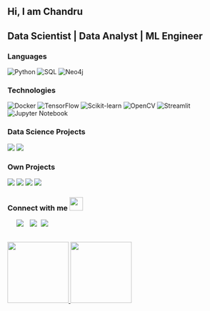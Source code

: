 ## Hi, I am Chandru
Data Scientist | Data Analyst | ML Engineer
---

### Languages

![Python](https://img.shields.io/badge/-Python-000?&logo=Python)
![SQL](https://img.shields.io/badge/-SQL-000?&logo=MySQL)
![Neo4j](https://img.shields.io/badge/-Neo4j-000?&logo=Neo4j)

### Technologies

![Docker](https://img.shields.io/badge/-Docker-000?&logo=Docker)
![TensorFlow](https://img.shields.io/badge/-TensorFlow-000?&logo=TensorFlow)
![Scikit-learn](https://img.shields.io/badge/-Scikitlearn-000?&logo=Scikitlearn)
![OpenCV](https://img.shields.io/badge/-opencv-000?&logo=opencv)
![Streamlit](https://img.shields.io/badge/-streamlit-000?&logo=streamlit)
![Jupyter Notebook](https://img.shields.io/badge/-JupyterNotebook-000?&logo=JupyterNotebook)

### Data Science Projects

[![](https://img.shields.io/badge/-😀%20Emotion%20Prediction-000)](https://github.com/chandru-g24/Emotion_Prediction)
[![](https://img.shields.io/badge/-🧬%20Pathogen%20Detector-000)](https://github.com/chandru-g24/Pathogen-detector)


### Own Projects

[![](https://img.shields.io/badge/-💊%20Diabetes%20Prediction-000)](https://github.com/chandru-g24/Diabetes-Prediction)
[![](https://img.shields.io/badge/-🧠%20Alzheimer%20Detection-000)](https://github.com/chandru-g24/Alzheimer-detection)
[![](https://img.shields.io/badge/-🔬%20Rextractor-000)](https://github.com/chandru-g24/REXTRACTOR)
[![](https://img.shields.io/badge/-🧬%20PyMLRS-000)](https://github.com/chandru-g24/PyMLRS)


<h3> Connect with me <img src="https://media.giphy.com/media/iY8CRBdQXODJSCERIr/giphy.gif" width="30" height="30" style="margin-right: 50px;"></h3>

<p>
    <div class="icons-social" style="margin-left: 10px;">
        <a style="margin-left: 10px;"  target="_blank" href="https://www.linkedin.com/in/chandru-g24/">
            <img src="https://img.icons8.com/doodle/40/000000/linkedin--v2.png"></a>
        <a style="margin-left: 10px;" target="_blank" href="https://github.com/chandru-g24">
            <img src="https://img.icons8.com/doodle/40/000000/github--v1.png"></a>
        <a style="margin-left: 5px;" target="_blank" href="https://chandru-ganeshan-portfolio.vercel.app">
            <img src="https://img.icons8.com/plasticine/40/000000/resume.png" ></a>
    </div>
</p>

<br>

<a href="https://www.adamalston.com/">
    <img height="137px" src="https://github-readme-stats.vercel.app/api?username=chandru-g24&hide_title=true&hide_border=true&show_icons=true&include_all_commits=true&count_private=true&line_height=21&text_color=000&icon_color=000&bg_color=0,ea6161,ffc64d,fffc4d,52fa5a&theme=graywhite" />
    <!-- wi*quL3fcV -->
    <img height="137px" src="https://github-readme-stats.vercel.app/api/top-langs/?username=chandru-g24&hide=html&hide_title=true&hide_border=true&layout=compact&langs_count=6&exclude_repo=comp426,Redventures-Movie-Quotes&text_color=000&icon_color=fff&bg_color=0,52fa5a,4dfcff,c64dff&theme=graywhite" />
</a>
